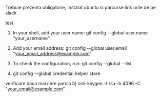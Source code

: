 Trebuie prezenta obligatorie, instalat ubuntu si parcurse link urile de pe slack

test
1) In your shell, add your user name:
	git config --global user.name "your_username"
2) Add your email address:
	git config --global user.email "your_email_address@example.com"
3) To check the configuration, run:
	git config --global --list

4) git config --global credential.helper store

verificare daca mai cere parola
5) ssh-keygen -t rsa -b 4096 -C "your_email@example.com"